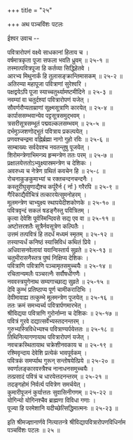 +++
title = "२५"

+++
अथ पञ्चविंशः पटलः  
  
  
ईश्वर उवाच --  
  
पवित्रारोपणं वक्ष्ये साधकानां हिताय च ।  
वर्षमात्रकृता पूजा सफला भवति ध्रुवम् ॥ २५-१ ॥  
तस्मात्पवित्रपूजा हि कर्तव्या सिद्धिहेतवे ।  
आरभ्य मिथुनार्कं हि तुलासङ्क्रान्तिमासकम् ॥ २५-२ ॥  
अतिरम्या महापूजा पवित्राणां सुरेश्वरि ।  
पक्षद्वयेऽपि पूजा स्याच्चतुर्थ्यामष्टमीदिने ॥ २५-३ ॥  
नवम्यां वा चतुर्दश्यां पवित्रारोपणं यजेत् ।  
सौवर्णरौप्यताम्राणां सूक्ष्मसूत्राणि कारयेत् ॥ २५-४ ॥  
कार्पाससम्भवान्येव पट्टसूत्रसमुद्भवम् ।  
त्रसरीसूत्रसम्भूतं पद्मवल्कलसम्भवम् ॥ २५-५ ॥  
दर्भमुञ्जशणोद्भूतं पवित्राय प्रकल्पयेत् ।  
प्रणवश्चन्द्रमा वह्निर्ब्रह्मा नागो गुहो रविः ॥ २५-६ ॥  
साम्बाख्यः सर्वदेवश्च नवतन्तुषु पूजयेत् ।  
शिरोमन्त्रेणाभिमन्त्र्य हृन्मन्त्रेण ततः परम् ॥ २५-७ ॥  
प्रक्षालयेत्ततोऽभ्युक्ष्यास्रमन्त्रेण च देशिकः ।  
अवरुध्य च नेत्रेण ग्रथितं कवचेन हि ॥ २५-८ ॥  
रोचनाकुङकुमाभ्यां च रक्तचन्दनचन्दनैः ।  
कस्तूरीघुसृणाद्यैश्च कर्पूरैर्न { र्ना } गरैरपि ॥ २५-९ ॥  
गैरिकाद्यैवीचित्रं तत्कारयेत्सुमनोहरम् ।  
मूलमन्त्रेण चाभ्युक्ष्य स्थापयेदीशकोणके ॥ २५-१० ॥  
पवित्रवृन्दं सकलं षडङ्गैस्तु पवित्रितम् ।  
कृत्वा देवेशि पूर्वस्मिन्दिवसे सद्य एव वा ॥ २५-११ ॥  
अष्टोत्तरशतैः सूत्रैर्नवसूत्रेण कल्पितैः ।  
उत्तमं तत्पवित्रं हि तदर्धं मध्यमं स्मृतम् ॥ २५-१२ ॥  
तस्याप्यर्धं कनिष्ठं स्यात्त्रिविधं कथितं प्रिये ।  
अधिवासनवेलायां यवान्विस्तार्य सुव्रते ॥ २५-१३ ॥  
चतुभीरासनैस्तत्र पुष्पं निक्षिप्य देशिकः ।  
पवित्राणि पवित्राणि पञ्चामृतसमुच्चयैः ॥ २५-१४ ॥  
रचितान्यमलैः पञ्चरत्नैः सर्वौषधीगणैः ।  
नववस्त्रयुगेनाथ सम्यगाच्छाद्य सुव्रते ॥ २५-१५ ॥  
देवि कुम्भं प्रतिष्ठाप्य पूर्ण चामीकरादिभिः ।  
देवीमावाह्य तत्कुम्भे मूलमन्त्रेण पूजयेत् ॥ २५-१६ ॥  
ततः क्रमं समभ्यर्च्य पवित्रार्पणमारभेत् ।  
श्रीविद्यया पवित्राणि गुरोर्नाम्ना च देशिकः ॥ २५-१७ ॥  
पवित्रं गुरवे दद्यात्सर्वेभ्यस्तदनन्तरम् ।  
गुरुभ्यस्त्रिविधेभ्यश्च पवित्राण्यर्पयेत्ततः ॥ २५-१८ ॥  
तिथिनित्यागणायाथ पवित्रारोपणं यजेत् ।  
नवचक्रस्थितायाथ चक्रेशीनवकाय च ॥ २५-१९ ॥  
रश्मिवृन्दाय देवेशि प्रत्येकं भावपूर्वकम् ।  
पवित्रकं समर्प्याथ गुरून् सन्तोषयेत्प्रिये ॥ २५-२० ॥  
स्वर्णालङ्कारवस्त्रैश्च नानाधनसमुच्चयैः ।  
तत्प्रसादं पवित्रं च धारयेत्तदनन्तरम् ॥ २५-२१ ॥  
तदङ्गहोमं निर्वर्त्य पवित्रेण समर्चयेत् ।  
कुमारीपूजनं कुर्यात्ततः सुवासिनीगणम् ॥ २५-२२ ॥  
योगिन्यो योगिनश्चैव ब्राह्मणा विविधा गणाः ।  
पूज्या हि परमेशानि यदीच्छेत्सिद्धिमात्मनः ॥ २५-२३ ॥  
  
इति श्रीमज्ज्ञानार्णवे नित्यातन्त्रे श्रीविद्यापवित्रारोपणविधिर्नाम   
पञ्चविंशः पटलः ॥ २५ ॥  
  
  
  
  
  
